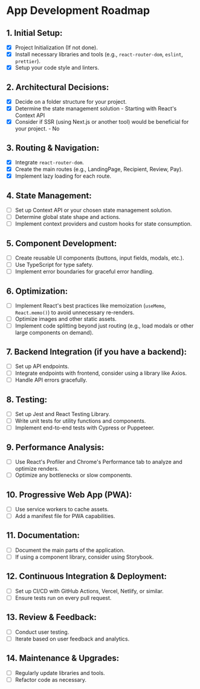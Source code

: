 # App Development Roadmap

## 1. **Initial Setup**:
- [x] Project Initialization (If not done).
- [x] Install necessary libraries and tools (e.g., `react-router-dom`, `eslint`, `prettier`).
- [x] Setup your code style and linters.

## 2. **Architectural Decisions**:
- [x] Decide on a folder structure for your project.
- [x] Determine the state management solution - Starting with React's Context API 
- [x] Consider if SSR (using Next.js or another tool) would be beneficial for your project. - No

## 3. **Routing & Navigation**:
- [x] Integrate `react-router-dom`.
- [x] Create the main routes (e.g., LandingPage, Recipient, Review, Pay).
- [x] Implement lazy loading for each route.

## 4. **State Management**:
- [ ] Set up Context API or your chosen state management solution.
- [ ] Determine global state shape and actions.
- [ ] Implement context providers and custom hooks for state consumption.

## 5. **Component Development**:
- [ ] Create reusable UI components (buttons, input fields, modals, etc.).
- [ ] Use TypeScript for type safety.
- [ ] Implement error boundaries for graceful error handling.

## 6. **Optimization**:
- [ ] Implement React's best practices like memoization (`useMemo`, `React.memo()`) to avoid unnecessary re-renders.
- [ ] Optimize images and other static assets.
- [ ] Implement code splitting beyond just routing (e.g., load modals or other large components on demand).

## 7. **Backend Integration** (if you have a backend):
- [ ] Set up API endpoints.
- [ ] Integrate endpoints with frontend, consider using a library like Axios.
- [ ] Handle API errors gracefully.

## 8. **Testing**:
- [ ] Set up Jest and React Testing Library.
- [ ] Write unit tests for utility functions and components.
- [ ] Implement end-to-end tests with Cypress or Puppeteer.

## 9. **Performance Analysis**:
- [ ] Use React's Profiler and Chrome's Performance tab to analyze and optimize renders.
- [ ] Optimize any bottlenecks or slow components.

## 10. **Progressive Web App (PWA)**:
- [ ] Use service workers to cache assets.
- [ ] Add a manifest file for PWA capabilities.

## 11. **Documentation**:
- [ ] Document the main parts of the application.
- [ ] If using a component library, consider using Storybook.

## 12. **Continuous Integration & Deployment**:
- [ ] Set up CI/CD with GitHub Actions, Vercel, Netlify, or similar.
- [ ] Ensure tests run on every pull request.

## 13. **Review & Feedback**:
- [ ] Conduct user testing.
- [ ] Iterate based on user feedback and analytics.

## 14. **Maintenance & Upgrades**:
- [ ] Regularly update libraries and tools.
- [ ] Refactor code as necessary.
